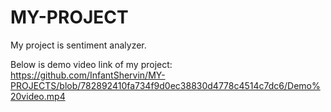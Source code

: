 # MY-PROJECT
My project is sentiment analyzer.

Below is demo video link of my project:
https://github.com/InfantShervin/MY-PROJECTS/blob/782892410fa734f9d0ec38830d4778c4514c7dc6/Demo%20video.mp4

